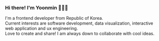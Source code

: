 ### Hi there! I'm Yoonmin 👋👋👋 

I'm a frontend developer from Republic of Korea. 
<br/>
Current interests are software development, data visualization, interactive web application and ux engineering.
<br />
Love to create and share! I am always down to collaborate with cool ideas. 



<!--
**yoonminsohappy/yoonminsohappy** is a ✨ _special_ ✨ repository because its `README.md` (this file) appears on your GitHub profile.

Here are some ideas to get you started:

- 🔭 I’m currently working on ...
- 🌱 I’m currently learning ...
- 👯 I’m looking to collaborate on ...
- 🤔 I’m looking for help with ...
- 💬 Ask me about ...
- 📫 How to reach me: ...
- 😄 Pronouns: ...
- ⚡ Fun fact: ...
-->
